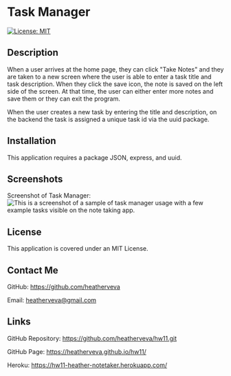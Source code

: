 # Task Manager

[![License: MIT](https://img.shields.io/badge/License-MIT-yellow.svg)](https://opensource.org/licenses/MIT)

## Description

When a user arrives at the home page, they can click "Take Notes" and they are taken to a new screen where the user is able to enter a task title and task description. When they click the save icon, the note is saved on the left side of the screen. At that time, the user can either enter more notes and save them or they can exit the program.

When the user creates a new task by entering the title and description, on the backend the task is assigned a unique task id via the uuid package.

## Installation

This application requires a package JSON, express, and uuid.

## Screenshots

Screenshot of Task Manager: ![This is a screenshot of a sample of task manager usage with a few example tasks visible on the note taking app. ](./.png)

## License

This application is covered under an MIT License.

## Contact Me

GitHub: https://github.com/heatherveva

Email: heatherveva@gmail.com

## Links

GitHub Repository: https://github.com/heatherveva/hw11.git

GitHub Page: https://heatherveva.github.io/hw11/

Heroku: https://hw11-heather-notetaker.herokuapp.com/
